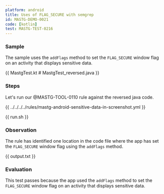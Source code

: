```yaml
---
platform: android
title: Uses of FLAG_SECURE with semgrep
id: MASTG-DEMO-0021
code: [kotlin]
test: MASTG-TEST-0216
---
```


### Sample

The sample uses the `addFlags` method to set the `FLAG_SECURE` window flag on an activity that displays sensitive data.

{{ MastgTest.kt # MastgTest_reversed.java }}

### Steps

Let's run our @MASTG-TOOL-0110 rule against the reversed java code.

{{ ../../../../rules/mastg-android-sensitive-data-in-screenshot.yml }}

{{ run.sh }}

### Observation

The rule has identified one location in the code file where the app has set the `FLAG_SECURE` window flag using the `addFlags` method.

{{ output.txt }}

### Evaluation

This test passes because the app used the `addFlags` method to set the `FLAG_SECURE` window flag on an activity that displays sensitive data.
